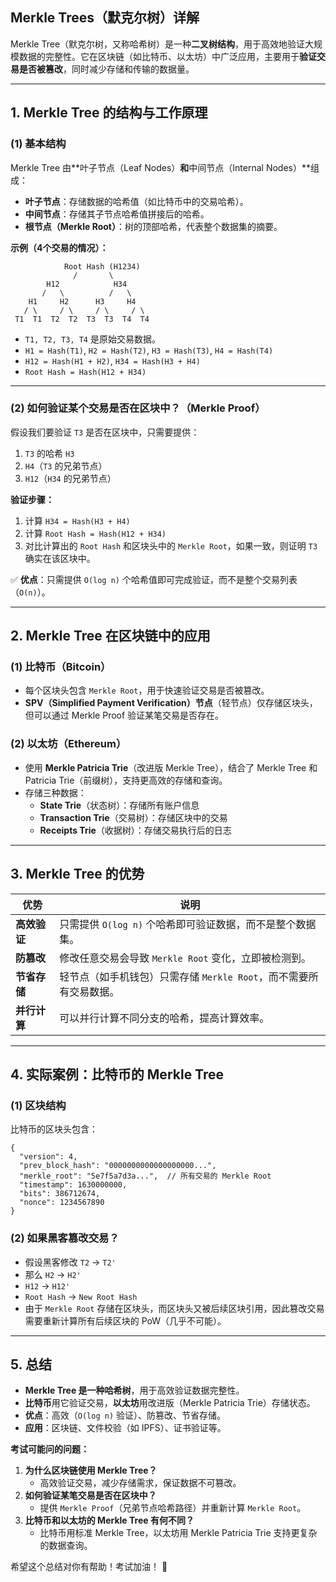 ## **Merkle Trees（默克尔树）详解**  

Merkle Tree（默克尔树，又称哈希树）是一种**二叉树结构**，用于高效地验证大规模数据的完整性。它在区块链（如比特币、以太坊）中广泛应用，主要用于**验证交易是否被篡改**，同时减少存储和传输的数据量。  

---

## **1. Merkle Tree 的结构与工作原理**  

### **(1) 基本结构**  
Merkle Tree 由**叶子节点（Leaf Nodes）**和**中间节点（Internal Nodes）**组成：  
- **叶子节点**：存储数据的哈希值（如比特币中的交易哈希）。  
- **中间节点**：存储其子节点哈希值拼接后的哈希。  
- **根节点（Merkle Root）**：树的顶部哈希，代表整个数据集的摘要。  

**示例（4个交易的情况）：**  
```
            Root Hash (H1234)
              /       \
        H12            H34
       /   \          /   \
    H1     H2      H3     H4
   / \     / \     / \     / \
 T1  T1  T2  T2  T3  T3  T4  T4
```
- `T1, T2, T3, T4` 是原始交易数据。  
- `H1 = Hash(T1)`, `H2 = Hash(T2)`, `H3 = Hash(T3)`, `H4 = Hash(T4)`  
- `H12 = Hash(H1 + H2)`, `H34 = Hash(H3 + H4)`  
- `Root Hash = Hash(H12 + H34)`  

---

### **(2) 如何验证某个交易是否在区块中？**（Merkle Proof）  
假设我们要验证 `T3` 是否在区块中，只需要提供：  
1. `T3` 的哈希 `H3`  
2. `H4`（`T3` 的兄弟节点）  
3. `H12`（`H34` 的兄弟节点）  

**验证步骤：**  
1. 计算 `H34 = Hash(H3 + H4)`  
2. 计算 `Root Hash = Hash(H12 + H34)`  
3. 对比计算出的 `Root Hash` 和区块头中的 `Merkle Root`，如果一致，则证明 `T3` 确实在该区块中。  

✅ **优点**：只需提供 `O(log n)` 个哈希值即可完成验证，而不是整个交易列表（`O(n)`）。  

---

## **2. Merkle Tree 在区块链中的应用**  

### **(1) 比特币（Bitcoin）**  
- 每个区块头包含 `Merkle Root`，用于快速验证交易是否被篡改。  
- **SPV（Simplified Payment Verification）节点**（轻节点）仅存储区块头，但可以通过 Merkle Proof 验证某笔交易是否存在。  

### **(2) 以太坊（Ethereum）**  
- 使用 **Merkle Patricia Trie**（改进版 Merkle Tree），结合了 Merkle Tree 和 Patricia Trie（前缀树），支持更高效的存储和查询。  
- 存储三种数据：  
  - **State Trie**（状态树）：存储所有账户信息  
  - **Transaction Trie**（交易树）：存储区块中的交易  
  - **Receipts Trie**（收据树）：存储交易执行后的日志  

---

## **3. Merkle Tree 的优势**  

| **优势** | **说明** |
|----------|----------|
| **高效验证** | 只需提供 `O(log n)` 个哈希即可验证数据，而不是整个数据集。 |
| **防篡改** | 修改任意交易会导致 `Merkle Root` 变化，立即被检测到。 |
| **节省存储** | 轻节点（如手机钱包）只需存储 `Merkle Root`，而不需要所有交易数据。 |
| **并行计算** | 可以并行计算不同分支的哈希，提高计算效率。 |

---

## **4. 实际案例：比特币的 Merkle Tree**  

### **(1) 区块结构**  
比特币的区块头包含：  
```
{
  "version": 4,
  "prev_block_hash": "0000000000000000000...",
  "merkle_root": "5e7f5a7d3a...",  // 所有交易的 Merkle Root
  "timestamp": 1630000000,
  "bits": 386712674,
  "nonce": 1234567890
}
```

### **(2) 如果黑客篡改交易？**  
- 假设黑客修改 `T2` → `T2'`  
- 那么 `H2` → `H2'`  
- `H12` → `H12'`  
- `Root Hash` → `New Root Hash`  
- 由于 `Merkle Root` 存储在区块头，而区块头又被后续区块引用，因此篡改交易需要重新计算所有后续区块的 PoW（几乎不可能）。  

---

## **5. 总结**  
- **Merkle Tree 是一种哈希树**，用于高效验证数据完整性。  
- **比特币**用它验证交易，**以太坊**用改进版（Merkle Patricia Trie）存储状态。  
- **优点**：高效（`O(log n)` 验证）、防篡改、节省存储。  
- **应用**：区块链、文件校验（如 IPFS）、证书验证等。  

**考试可能问的问题：**  
1. **为什么区块链使用 Merkle Tree？**  
   - 高效验证交易，减少存储需求，保证数据不可篡改。  
2. **如何验证某笔交易是否在区块中？**  
   - 提供 `Merkle Proof`（兄弟节点哈希路径）并重新计算 `Merkle Root`。  
3. **比特币和以太坊的 Merkle Tree 有何不同？**  
   - 比特币用标准 Merkle Tree，以太坊用 Merkle Patricia Trie 支持更复杂的数据查询。  

希望这个总结对你有帮助！考试加油！ 🚀
